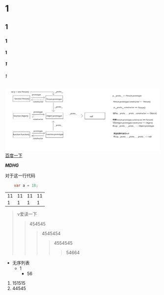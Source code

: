 # 1
## 1
### 1
#### 1
##### 1
###### 1

![默认信息](https://github.com/bigbigDreamer/BillWang/blob/master/imgBox/%E5%8E%9F%E5%9E%8B.png)
<a href="" >
[百度一下](www.baidu.com)

***MDHG***

对于这一行代码

```java
    var a = 18;
```

 <table>
       <tr>
           <td>11</td>
           <td>11</td>
           <td>11</td>
           <td>11</td>
       </tr>
       <tr>
           <td>1</td>
           <td>1</td>
           <td>1</td>
           <td>1</td>
       </tr>
   </table>

>v爱读一下
>>454545
>>>4545454
>>>>4554545
>>>>>54664

- 无序列表
  - 1
    - 56
1. 151515
2. 44545
